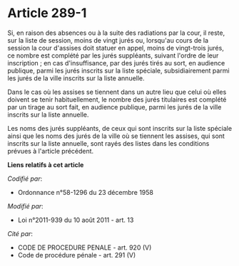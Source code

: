 # Article 289-1

Si, en raison des absences ou à la suite des radiations par la cour, il reste, sur la liste de session, moins de vingt jurés
ou, lorsqu'au cours de la session la cour d'assises doit statuer en appel, moins de vingt-trois jurés, ce nombre est complété
par les jurés suppléants, suivant l'ordre de leur inscription ; en cas d'insuffisance, par des jurés tirés au sort, en
audience publique, parmi les jurés inscrits sur la liste spéciale, subsidiairement parmi les jurés de la ville inscrits sur
la liste annuelle.

Dans le cas où les assises se tiennent dans un autre lieu que celui où elles doivent se tenir habituellement, le nombre des
jurés titulaires est complété par un tirage au sort fait, en audience publique, parmi les jurés de la ville inscrits sur la
liste annuelle.

Les noms des jurés suppléants, de ceux qui sont inscrits sur la liste spéciale ainsi que les noms des jurés de la ville où se
tiennent les assises, qui sont inscrits sur la liste annuelle, sont rayés des listes dans les conditions prévues à l'article
précédent.

**Liens relatifs à cet article**

_Codifié par_:

  - Ordonnance n°58-1296 du 23 décembre 1958

_Modifié par_:

  - Loi n°2011-939 du 10 août 2011 - art. 13

_Cité par_:

  - CODE DE PROCEDURE PENALE - art. 920 (V)
  - Code de procédure pénale - art. 291 (V)
